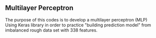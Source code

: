 ## Multilayer Perceptron 
The purpose of this codes is to develop a multilayer perceptron (MLP) Using Keras library in order to practice "building prediction model" from imbalanced rough data set with 338 features.
